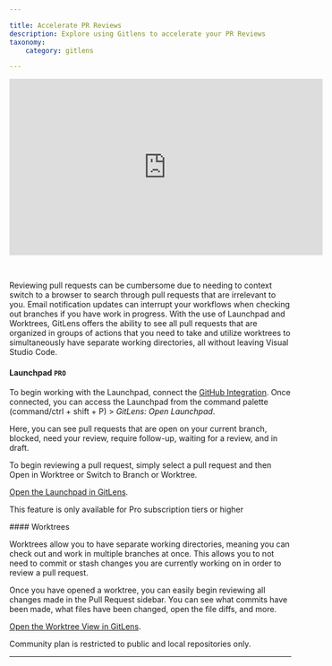 ```yaml
---

title: Accelerate PR Reviews
description: Explore using Gitlens to accelerate your PR Reviews
taxonomy:
    category: gitlens

---
```



<div class='embed-container embed-container--16-9'>
    <iframe width='560' height='315' src='https://www.youtube.com/embed/FJ_IdTcqBi0?si=PFT5wDTiGs87Eu0-' frameborder='0' allowfullscreen></iframe>
</div>

<p> &nbsp; </p>

Reviewing pull requests can be cumbersome due to needing to context switch to a browser to search through pull requests that are irrelevant to you. Email notification updates can interrupt your workflows when checking out branches if you have work in progress. With the use of Launchpad and Worktrees, GitLens offers the ability to see all pull requests that are organized in groups of actions that you need to take and utilize worktrees to simultaneously have separate working directories, all without leaving Visual Studio Code. 

#### Launchpad `PRO`

To begin working with the Launchpad, connect the [GitHub Integration](gitkraken.dev/settings/integrations?source=help_center&product=gitlens). Once connected, you can access the Launchpad from the command palette (command/ctrl + shift + P) > _GitLens: Open Launchpad_.

Here, you can see pull requests that are open on your current branch, blocked, need your review, require follow-up, waiting for a review, and in draft.

To begin reviewing a pull request, simply select a pull request and then Open in Worktree or Switch to Branch or Worktree. 

<a href="vscode://eamodio.gitlens/link/command/launchpad">Open the Launchpad in GitLens</a>.
<div class='callout callout--warning'>
    <p>This feature is only available for Pro subscription tiers or higher</p>
</div>
#### Worktrees

Worktrees allow you to have separate working directories, meaning you can check out and work in multiple branches at once. This allows you to not need to commit or stash changes you are currently working on in order to review a pull request.

Once you have opened a worktree, you can easily begin reviewing all changes made in the Pull Request sidebar. You can see what commits have been made, what files have been changed, open the file diffs, and more. 

<a href="vscode://eamodio.gitlens/link/command/worktrees">Open the Worktree View in GitLens</a>.

<div class='callout callout--warning'>
    <p>Community plan is restricted to public and local repositories only.</p>
</div>

***